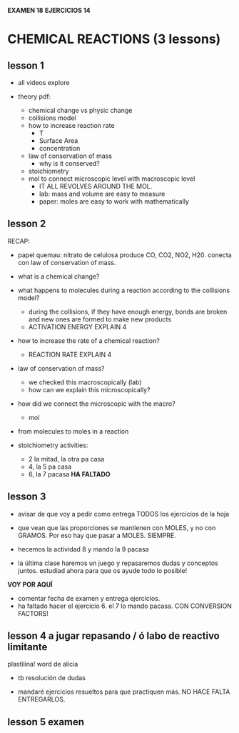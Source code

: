 **EXAMEN 18**
**EJERCICIOS 14**

# CHEMICAL REACTIONS (3 lessons)
## lesson 1
- all videos explore

- theory pdf:
    - chemical change vs physic change
    - collisions model
    - how to increase reaction rate
        - T
        - Surface Area
        - concentration
    - law of conservation of mass
        - why is it conserved?
    - stoichiometry
    - mol to connect microscopic level with macroscopic level
        - IT ALL REVOLVES AROUND THE MOL.
        - lab: mass and volume are easy to measure
        - paper: moles are easy to work with mathematically

## lesson 2

RECAP: 
- papel quemau: nitrato de celulosa produce CO, CO2, NO2, H20. conecta con law of conservation of mass.

- what is a chemical change?
- what happens to molecules during a reaction according to the collisions model?
    - during the collisions, if they have enough energy, bonds are broken and new ones are formed to make new products
    - ACTIVATION ENERGY EXPLAIN 4
- how to increase the rate of a chemical reaction?
    - REACTION RATE EXPLAIN 4
- law of conservation of mass?
    - we checked this macroscopically (lab)
    - how can we explain this microscopically?
- how did we connect the microscopic with the macro?
    - mol

- from molecules to moles in a reaction

- stoichiometry activities:
    - 2 la mitad, la otra pa casa
    - 4, la 5 pa casa 
    - 6, la 7 pacasa **HA FALTADO**

## lesson 3 
- avisar de que voy a pedir como entrega TODOS los ejercicios de la hoja

- que vean que las proporciones se mantienen con MOLES, y no con GRAMOS. Por eso hay que pasar a MOLES. SIEMPRE.   
- hecemos la actividad 8 y mando la 9 pacasa

- la última clase haremos un juego y repasaremos dudas y conceptos juntos. estudiad ahora para que os ayude todo lo posible!

**VOY POR AQUÍ**
- comentar fecha de examen y entrega ejercicios.
- ha faltado hacer el ejercicio 6. el 7 lo mando pacasa. CON CONVERSION FACTORS!

## lesson 4 a jugar repasando / ó labo de reactivo limitante

plastilina! word de alicia
- tb resolución de dudas

- mandaré ejercicios resueltos para que practiquen más. NO HACE FALTA ENTREGARLOS.

## lesson 5 examen